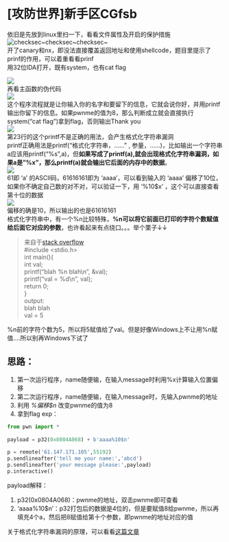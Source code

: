 # [攻防世界]新手区CGfsb

依旧是先放到linux里扫一下，看看文件属性及开启的保护措施  
![checksec\~checksec\~checksec~](https://sphandsomejack.github.io/2020/02/08/CGfsb/a.png)  
开了canary和nx，即没法直接覆盖返回地址和使用shellcode，题目里提示了prinf的作用，可以着重看看prinf  
用32位IDA打开，既有system，也有cat flag

![](https://sphandsomejack.github.io/2020/02/08/CGfsb/b.png)  
再看主函数的伪代码  
![](https://sphandsomejack.github.io/2020/02/08/CGfsb/c.png)  
这个程序流程就是让你输入你的名字和要留下的信息，它就会说你好，并用printf输出你留下的信息。如果pwnme的值为8，那么判断成立就会直接执行system(“cat flag”)拿到flag，否则输出Thank you  
![](https://sphandsomejack.github.io/2020/02/08/CGfsb/d.png)  
第23行的这个printf不是正确的用法，会产生格式化字符串漏洞  
printf正确用法是printf(“格式化字符串，……” , 参量，……)，比如输出一个字符串a应该用printf(“%s”,a)，但**如果写成了printf(a),就会出现格式化字符串漏洞，如果a是”%x”，那么printf(a)就会输出它后面的内存中的数据**。  
![](https://sphandsomejack.github.io/2020/02/08/CGfsb/e.png)  
61即 ‘a’ 的ASCII码，61616161即为 ‘aaaa’，可以看到输入的 ‘aaaa’ 偏移了10位，如果你不确定自己数的对不对，可以验证一下，用 ‘%10$x’ ，这个可以直接查看第十位的数据  
![](https://sphandsomejack.github.io/2020/02/08/CGfsb/f.png)  
偏移的确是10，所以输出的也是61616161  
格式化字符串中，有一个%n比较特殊，**%n可以将它前面已打印的字符个数赋值给后面它对应的参数**，也许看起来有点绕口。。。举个栗子↓↓

> 来自于[stack overflow](https://stackoverflow.com/questions/3401156/what-is-the-use-of-the-n-format-specifier-in-c)  
> #include <stdio.h>  
> int main(){  
> int val;  
> printf(“blah %n blah\n”, &val);  
> printf(“val = %d\n”, val);  
> return 0;  
> }  
> output:  
> blah blah  
> val = 5

%n前的字符个数为5，所以将5赋值给了val。但是好像Windows上不让用%n赋值….所以别再Windows下试了

## [](https://sphandsomejack.github.io/2020/02/08/CGfsb/#%E6%80%9D%E8%B7%AF%EF%BC%9A "思路：")思路：

1. 第一次运行程序，name随便输，在输入message时利用%x计算输入位置偏移
2. 第二次运行程序，name随便输，在输入message时，先输入pwnme的地址
3. 利用 _%偏移$n_ 改变pwnme的值为8
4. 拿到flag
exp：
```python
from pwn import *  
  
payload = p32(0x0804A068) + b'aaaa%10$n'  
  
p = remote('61.147.171.105',55192)  
p.sendlineafter('tell me your name:','abcd')  
p.sendlineafter('your message please:',payload)  
p.interactive()
```
payload解释：

1. p32(0x0804A068)：pwnme的地址，双击pwnme即可查看
2. ‘aaaa%10$n’：p32打包后的数据是4位的，但是要赋值8给pwnme，所以再填充4个a，然后把8赋值给第十个参数，即pwnme的地址对应的值

关于格式化字符串漏洞的原理，可以看看[这篇文章](https://blog.csdn.net/qq_43394612/article/details/84900668)